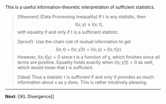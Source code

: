 This is a useful information-theoretic interpretation of sufficient statistics.

> [!theorem] (Data Processing Inequality)
> If $\mathsf{t}$ is any statistic, then
> $$
> I(\mathsf{x};\mathsf{y})\geq I(\mathsf{x};\mathsf{t}),
> $$
> with equality if and only if $\mathsf{t}$ is a sufficient statistic.

> [!proof]-
> Use the chain rule of mutual information to get
> $$
> I(\mathsf{x};\mathsf{t})+I(\mathsf{x};\mathsf{y}|\mathsf{t})=I(\mathsf{x};\mathsf{y})+I(\mathsf{x};\mathsf{t}|\mathsf{y}).
> $$
> However, $I(\mathsf{x};\mathsf{t}|\mathsf{y})=0$ since $\mathsf{t}$ is a function of $\mathsf{y}$, which finishes since all terms are positive. Equality holds exactly when $I(\mathsf{x};\mathsf{y}|\mathsf{t})=0$ as well, which would mean that $\mathsf{t}$ is sufficient.

> [!idea]
> Thus a statistic $\mathsf{t}$ is sufficient if and only if provides as much information about $\mathsf{x}$ as $\mathsf{y}$ does. This is rather intuitively pleasing.

---

**Next:** [[KL Divergence]]